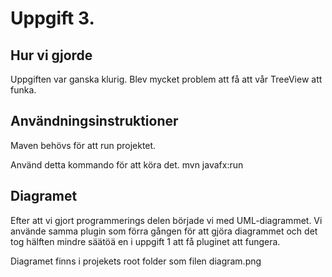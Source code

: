 # Uppgift 3.

## Hur vi gjorde
Uppgiften var ganska klurig. Blev mycket problem att få att vår TreeView att funka.

## Användningsinstruktioner
Maven behövs för att run projektet.

Använd detta kommando för att köra det.
mvn javafx:run


## Diagramet

Efter att vi gjort programmerings delen började vi med UML-diagrammet. Vi använde samma plugin som förra gången för att gjöra diagrammet och det tog hälften mindre säätöä en i uppgift 1 att få pluginet att fungera.

Diagramet finns i projekets root folder som filen diagram.png
